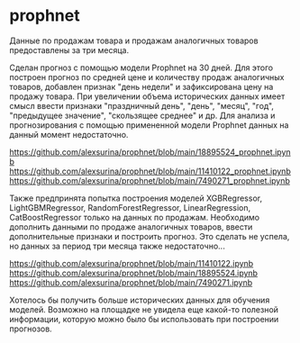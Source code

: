 # prophnet

Данные по продажам товара и продажам аналогичных товаров предоставлены за три месяца.

Сделан прогноз с помощью модели Prophnet на 30 дней. 
Для этого построен прогноз по средней цене и количеству продаж аналогичных товаров, добавлен признак "день недели" и зафиксирована цену на продажу товара.
При увеличении объема исторических данных имеет смысл ввести признаки "праздничный день", "день", "месяц", "год", "предыдущее значение", "скользящее среднее" и др.
Для анализа и прогнозирования с помощью примененной модели Prophnet данных на данный момент недостаточно. 

https://github.com/alexsurina/prophnet/blob/main/18895524_prophnet.ipynb
https://github.com/alexsurina/prophnet/blob/main/11410122_prophnet.ipynb
https://github.com/alexsurina/prophnet/blob/main/7490271_prophnet.ipynb

Также предпринята попытка построения моделей XGBRegressor, LightGBMRegressor, RandomForestRegressor, LinearRegression, CatBoostRegressor только на данных по продажам. Необходимо дополнить данными по продаже аналогичных товаров, ввести дополнительные признаки и построить прогноз. Это сделать не успела, но данных за период три месяца также недостаточно... 

https://github.com/alexsurina/prophnet/blob/main/11410122.ipynb
https://github.com/alexsurina/prophnet/blob/main/18895524.ipynb
https://github.com/alexsurina/prophnet/blob/main/7490271.ipynb

Хотелось бы получить больше исторических данных для обучения моделей. Возможно на площадке не увидела еще какой-то полезной информации, которую можно было бы использовать при построении прогнозов.


